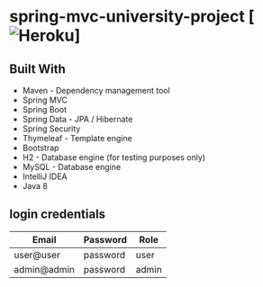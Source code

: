 # spring-mvc-university-project [![Heroku](https://heroku-badge.herokuapp.com/?app=spring-mvc-university-project&style=flat)]

## Built With

* Maven - Dependency management tool
* Spring MVC
* Spring Boot
* Spring Data - JPA / Hibernate
* Spring Security
* Thymeleaf - Template engine
* Bootstrap
* H2 - Database engine (for testing purposes only)
* MySQL - Database engine
* IntelliJ IDEA
* Java 8

## login credentials

Email | Password  | Role
------------ | ------------- | ----
user@user | password | user
admin@admin | password | admin
